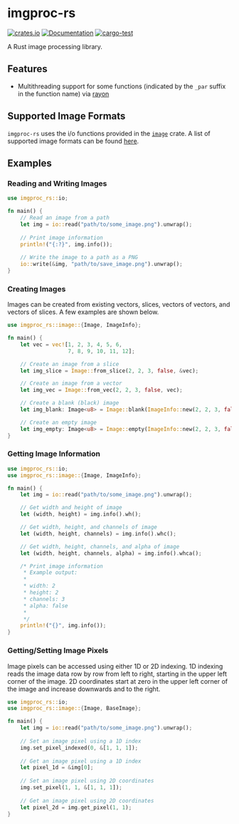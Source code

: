 # imgproc-rs

[![crates.io](https://img.shields.io/crates/v/imgproc-rs.svg)](https://crates.io/crates/imgproc-rs)
[![Documentation](https://docs.rs/imgproc-rs/badge.svg)](https://docs.rs/imgproc-rs)
[![cargo-test](https://github.com/tiffany1618/imgproc-rs/workflows/cargo-test/badge.svg)](https://github.com/tiffany1618/imgproc-rs/actions)

A Rust image processing library.

## Features
* Multithreading support for some functions (indicated by the `_par` suffix in the function name) via 
  [rayon](https://github.com/rayon-rs/rayon)

## Supported Image Formats

`imgproc-rs` uses the i/o functions provided in the [`image`](https://github.com/image-rs/image) crate. A list of 
supported image formats can be found [here](https://docs.rs/image/0.23.12/image/codecs/index.html#supported-formats). 

## Examples

### Reading and Writing Images
```rust
use imgproc_rs::io;

fn main() {
    // Read an image from a path
    let img = io::read("path/to/some_image.png").unwrap();
    
    // Print image information
    println!("{:?}", img.info());
    
    // Write the image to a path as a PNG
    io::write(&img, "path/to/save_image.png").unwrap();
}
```

### Creating Images

Images can be created from existing vectors, slices, vectors of vectors, and vectors of slices. A few examples are shown
below.

```rust
use imgproc_rs::image::{Image, ImageInfo};

fn main() {
    let vec = vec![1, 2, 3, 4, 5, 6,
                   7, 8, 9, 10, 11, 12];

    // Create an image from a slice
    let img_slice = Image::from_slice(2, 2, 3, false, &vec);

    // Create an image from a vector
    let img_vec = Image::from_vec(2, 2, 3, false, vec);

    // Create a blank (black) image
    let img_blank: Image<u8> = Image::blank(ImageInfo::new(2, 2, 3, false));

    // Create an empty image
    let img_empty: Image<u8> = Image::empty(ImageInfo::new(2, 2, 3, false));
}
```

### Getting Image Information
```rust
use imgproc_rs::io;
use imgproc_rs::image::{Image, ImageInfo};

fn main() {
    let img = io::read("path/to/some_image.png").unwrap();

    // Get width and height of image
    let (width, height) = img.info().wh();

    // Get width, height, and channels of image
    let (width, height, channels) = img.info().whc();

    // Get width, height, channels, and alpha of image
    let (width, height, channels, alpha) = img.info().whca();

    /* Print image information
     * Example output:
     *
     * width: 2
     * height: 2
     * channels: 3
     * alpha: false
     *
     */
    println!("{}", img.info());
}
```

### Getting/Setting Image Pixels

Image pixels can be accessed using either 1D or 2D indexing. 1D indexing reads the image data row by row from left to 
right, starting in the upper left corner of the image. 2D coordinates start at zero in the upper left corner of the
image and increase downwards and to the right.

```rust
use imgproc_rs::io;
use imgproc_rs::image::{Image, BaseImage};

fn main() {
    let img = io::read("path/to/some_image.png").unwrap();
    
    // Set an image pixel using a 1D index
    img.set_pixel_indexed(0, &[1, 1, 1]);
    
    // Get an image pixel using a 1D index
    let pixel_1d = &img[0];
    
    // Set an image pixel using 2D coordinates
    img.set_pixel(1, 1, &[1, 1, 1]);
    
    // Get an image pixel using 2D coordinates
    let pixel_2d = img.get_pixel(1, 1);
}
```